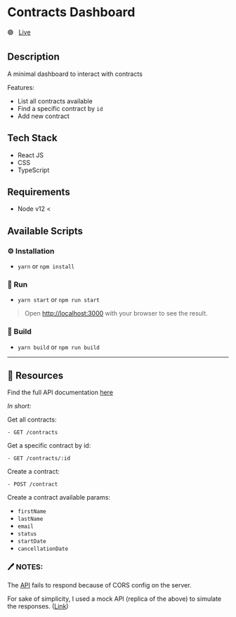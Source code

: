 # Contracts Dashboard

🟢 &nbsp; [Live](https://contracts-dashboard-mrcookiez.vercel.app/)

## Description

A minimal dashboard to interact with contracts

Features:

- List all contracts available
- Find a specific contract by `id`
- Add new contract

## Tech Stack

- React JS
- CSS
- TypeScript

## Requirements

- Node v12 <

## Available Scripts

### ⚙️ Installation

- `yarn` or `npm install`

### 🏃 Run

- `yarn start` or `npm run start`

> Open [http://localhost:3000](http://localhost:3000) with your browser to see the result.

### 👷 Build

- `yarn build` or `npm run build`

<hr />

## 📖 Resources

Find the full API documentation [here](https://frontend-coding-project.herokuapp.com/)

<i>In short:</i>

Get all contracts:

```
- GET /contracts
```

Get a specific contract by id:

```
- GET /contracts/:id
```

Create a contract:

```
- POST /contract
```

Create a contract available params:

- `firstName`
- `lastName`
- `email`
- `status`
- `startDate`
- `cancellationDate`


### 🖊️ NOTES:

The [API](frontend-coding-project.herokuapp.com) fails to respond because of CORS config on the server.

For sake of simplicity, I used a mock API (replica of the above) to simulate the responses. ([Link](https://61febb35a58a4e00173c999d.mockapi.io/api/contracts))
